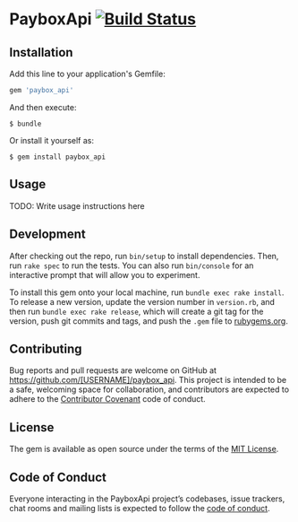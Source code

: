 # PayboxApi [![Build Status](https://travis-ci.org/maddevsio/paybox_api.svg?branch=master)](https://travis-ci.org/maddevsio/paybox_api)

## Installation

Add this line to your application's Gemfile:

```ruby
gem 'paybox_api'
```

And then execute:

    $ bundle

Or install it yourself as:

    $ gem install paybox_api

## Usage

TODO: Write usage instructions here

## Development

After checking out the repo, run `bin/setup` to install dependencies. Then, run `rake spec` to run the tests. You can also run `bin/console` for an interactive prompt that will allow you to experiment.

To install this gem onto your local machine, run `bundle exec rake install`. To release a new version, update the version number in `version.rb`, and then run `bundle exec rake release`, which will create a git tag for the version, push git commits and tags, and push the `.gem` file to [rubygems.org](https://rubygems.org).

## Contributing

Bug reports and pull requests are welcome on GitHub at https://github.com/[USERNAME]/paybox_api. This project is intended to be a safe, welcoming space for collaboration, and contributors are expected to adhere to the [Contributor Covenant](http://contributor-covenant.org) code of conduct.

## License

The gem is available as open source under the terms of the [MIT License](https://opensource.org/licenses/MIT).

## Code of Conduct

Everyone interacting in the PayboxApi project’s codebases, issue trackers, chat rooms and mailing lists is expected to follow the [code of conduct](https://github.com/[USERNAME]/paybox_api/blob/master/CODE_OF_CONDUCT.md).
